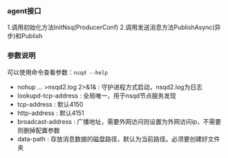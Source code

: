 ### agent接口

1.调用初始化方法InitNsq(ProducerConf)
2.调用发送消息方法PublishAsync(异步)和Publish

### 参数说明

可以使用命令查看参数：`nsqd --help`

- nohup  ...  >nsqd2.log 2>&1& : 守护进程方式启动，nsqd2.log为日志
- lookupd-tcp-address : 全局唯一，用于nsqd节点服务发现
- tcp-address : 默认4150
- http-address : 默认4151
- broadcast-address : 广播地址，需要外网访问则设置为外网访问ip，不需要则删掉配置参数
- data-path : 存放消息数据的磁盘路径，默认为当前路径。必须要创建好文件夹